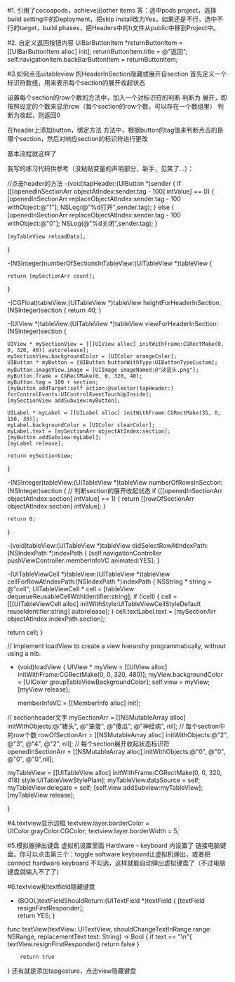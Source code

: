 #1. 引用了cocoapods，achieve出other items
  答：选中pods project，选择build setting中的Deployment，把skip install改为Yes，如果还是不行，选中不行的target，build phases，把Headers中的h文件从public中移到Project中。
  
#2. 自定义返回按钮内容
UIBarButtonItem *returnButtonItem = [[UIBarButtonItem alloc] init];
returnButtonItem.title = @"返回";
self.navigationItem.backBarButtonItem = returnButtonItem;

#3.如何点击uitableview 的HeaderInSection隐藏或展开自section
首先定义一个标识符数组，用来表示每个section的展开收起状态

设置每个section的row个数的方法中，加入一个对标识符的判断
判断为 展开，即按照设定的个数来显示row（每个section的row个数，可以存在一个数组里）
判断为收起，则返回0

在header上添加button，绑定方法
方法中，根据button的tag值来判断点击的是哪个section，然后对响应section的标识符进行更改

基本流程就这样了

我写的练习代码供参考（没粘贴变量的声明部分，新手，见笑了...）：

//点击header的方法
-(void)tapHeader:(UIButton *)sender
{
    if ([[openedInSectionArr objectAtIndex:sender.tag - 100] intValue] == 0) {
        [openedInSectionArr replaceObjectAtIndex:sender.tag - 100 withObject:@"1"];
        NSLog(@"%d打开",sender.tag);
    }
    else
    {
        [openedInSectionArr replaceObjectAtIndex:sender.tag - 100 withObject:@"0"];
        NSLog(@"%d关闭",sender.tag);
    }
    
    [myTableView reloadData];
}

-(NSInteger)numberOfSectionsInTableView:(UITableView *)tableView
{

    return [mySectionArr count];
}

-(CGFloat)tableView:(UITableView *)tableView heightForHeaderInSection:(NSInteger)section
{
    return 40;
}

-(UIView *)tableView:(UITableView *)tableView viewForHeaderInSection:(NSInteger)section
{
    
    UIView * mySectionView = [[[UIView alloc] initWithFrame:CGRectMake(0, 0, 320, 40)] autorelease];
    mySectionView.backgroundColor = [UIColor orangeColor];
    UIButton * myButton = [UIButton buttonWithType:UIButtonTypeCustom];
    myButton.imageView.image = [UIImage imageNamed:@"淡蓝头.png"];
    myButton.frame = CGRectMake(0, 0, 320, 40);
    myButton.tag = 100 + section;
    [myButton addTarget:self action:@selector(tapHeader:) forControlEvents:UIControlEventTouchUpInside];
    [mySectionView addSubview:myButton];
    
    UILabel * myLabel = [[UILabel alloc] initWithFrame:CGRectMake(35, 0, 150, 30)];
    myLabel.backgroundColor = [UIColor clearColor];
    myLabel.text = [mySectionArr objectAtIndex:section];
    [myButton addSubview:myLabel];
    [myLabel release];
    
    return mySectionView;
}

-(NSInteger)tableView:(UITableView *)tableView numberOfRowsInSection:(NSInteger)section
{
//    判断section的展开收起状态
    if ([[openedInSectionArr objectAtIndex:section] intValue] == 1) {
        return [[rowOfSectionArr objectAtIndex:section] intValue];
    }
    
    return 0;
}

-(void)tableView:(UITableView *)tableView didSelectRowAtIndexPath:(NSIndexPath *)indexPath
{
    [self.navigationController pushViewController:memberInfoVC animated:YES];
}

-(UITableViewCell *)tableView:(UITableView *)tableView cellForRowAtIndexPath:(NSIndexPath *)indexPath
{
    NSString * string = @"cell";
    UITableViewCell * cell = [tableView dequeueReusableCellWithIdentifier:string];
    if (!cell) {
        cell = [[[UITableViewCell alloc] initWithStyle:UITableViewCellStyleDefault reuseIdentifier:string] autorelease];
    }
    cell.textLabel.text = [mySectionArr objectAtIndex:indexPath.section];

return cell;
}



// Implement loadView to create a view hierarchy programmatically, without using a nib.
- (void)loadView
{
    UIView * myView = [[UIView alloc] initWithFrame:CGRectMake(0, 0, 320, 480)];
    myView.backgroundColor = [UIColor groupTableViewBackgroundColor];
    self.view = myView;
    [myView release];
    
    memberInfoVC = [[MemberInfo alloc] init];

//    sectionheader文字
    mySectionArr = [[NSMutableArray alloc] initWithObjects:@"猪头", @"笨蛋", @"傻瓜", @"神经病", nil];
//    每个section中的row个数
    rowOfSectionArr = [[NSMutableArray alloc] initWithObjects:@"2", @"3", @"4", @"2", nil];
//    每个section展开收起状态标识符
    openedInSectionArr = [[NSMutableArray alloc] initWithObjects:@"0", @"0", @"0", @"0",nil];

myTableView = [[UITableView alloc] initWithFrame:CGRectMake(0, 0, 320, 418) style:UITableViewStylePlain];
    myTableView.dataSource = self;
    myTableView.delegate = self;
    [self.view addSubview:myTableView];
    [myTableView release];

}

#4.textview显示边框
textview.layer.borderColor = UIColor.grayColor.CGColor;
textview.layer.borderWidth = 5; 

#5.模拟器弹出键盘
虚拟机设置里面 Hardware - keyboard 内设置了 链接电脑键盘。你可以点击第三个：toggle software keyboard让虚拟机弹出，或者把 connect hardware keyboard 不勾选，这样就能自动弹出虚拟键盘了（不过电脑键盘就输入不了了） 

#6.textview和textfield隐藏键盘
- (BOOL)textFieldShouldReturn:(UITextField *)textField
{
    [textField resignFirstResponder];    
    return YES;
}

func textView(textView: UITextView, shouldChangeTextInRange range: NSRange, replacementText text: String) -> Bool {
        if text == "\n"{
            textView.resignFirstResponder()
            return false
        }
        
        return true
}
还有就是添加tapgesture，点击view隐藏键盘
